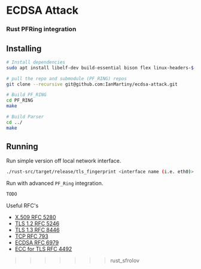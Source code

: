 # ECDSA Attack 
### Rust PFRing integration


## Installing
```sh
# Install dependencies
sudo apt install libelf-dev build-essential bison flex linux-headers-$(uname -r) libnuma-dev

# pull the repo and submodule (PF_RING) repos
git clone --recursive git@github.com:IanMartiny/ecdsa-attack.git

# Build PF_RING
cd PF_RING
make

# Build Parser
cd ../
make
```

## Running 

Run simple version off local network interface.

```sh
./rust-src/target/release/tls_fingerprint <interface name (i.e. eth0)>
```


Run with advanced `PF_Ring` integration. 
```sh
TODO
```



Useful RFC's
* [X.509 RFC 5280](https://tools.ietf.org/html/rfc5280)
* [TLS 1.2 RFC 5246](https://tools.ietf.org/html/rfc5246)
* [TLS 1.3 RFC 8446](https://tools.ietf.org/html/rfc8446)
* [TCP RFC 793](https://tools.ietf.org/html/rfc793)
* [ECDSA RFC 6979](https://tools.ietf.org/html/rfc6979)
* [ECC for TLS RFC 4492](https://tools.ietf.org/html/rfc4492)




>>>>>>> rust_sfrolov

